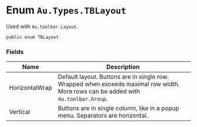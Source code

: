 # Enum `Au.Types.TBLayout`

Used with `Au.toolbar.Layout`.

```
public enum TBLayout
```

### Fields

| Name | Description |
| --- | --- |
| HorizontalWrap | Default layout. Buttons are in single row. Wrapped when exceeds maximal row width. More rows can be added with `Au.toolbar.Group`. |
| Vertical | Buttons are in single column, like in a popup menu. Separators are horizontal. |